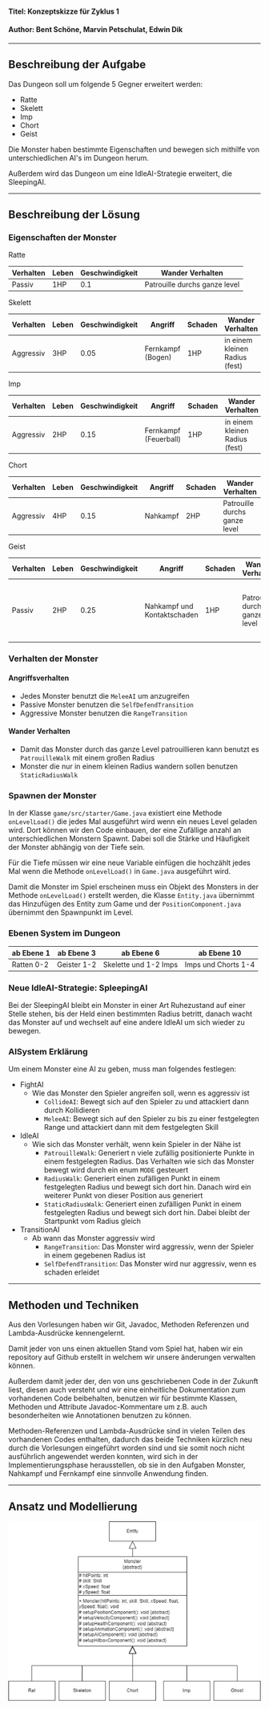 #### Titel: Konzeptskizze für Zyklus 1

#### Author: Bent Schöne, Marvin Petschulat, Edwin Dik

---
## Beschreibung der Aufgabe

Das Dungeon soll um folgende 5 Gegner erweitert werden:
- Ratte
- Skelett
- Imp
- Chort
- Geist

Die Monster haben bestimmte Eigenschaften und bewegen sich mithilfe von unterschiedlichen AI's
im Dungeon herum.

Außerdem wird das Dungeon um eine IdleAI-Strategie erweitert, die SleepingAI.

---

## Beschreibung der Lösung

### Eigenschaften der Monster
Ratte

| Verhalten | Leben | Geschwindigkeit | Wander Verhalten              |
|-----------|-------|-----------------|-------------------------------|
| Passiv    | 1HP   | 0.1             | Patrouille durchs ganze level |

Skelett

| Verhalten | Leben | Geschwindigkeit | Angriff           | Schaden | Wander Verhalten               |
|-----------|-------|-----------------|-------------------|---------|--------------------------------|
| Aggressiv | 3HP   | 0.05            | Fernkampf (Bogen) | 1HP     | in einem kleinen Radius (fest) |


Imp

| Verhalten | Leben | Geschwindigkeit | Angriff                | Schaden | Wander Verhalten               |
|-----------|-------|-----------------|------------------------|---------|--------------------------------|
| Aggressiv | 2HP   | 0.15            | Fernkampf  (Feuerball) | 1HP     | in einem kleinen Radius (fest) |

Chort

| Verhalten | Leben | Geschwindigkeit | Angriff  | Schaden | Wander Verhalten              |
|-----------|-------|-----------------|----------|---------|-------------------------------|
| Aggressiv | 4HP   | 0.15            | Nahkampf | 2HP     | Patrouille durchs ganze level |

Geist


| Verhalten | Leben | Geschwindigkeit | Angriff                     | Schaden | Wander Verhalten              | Besonderheit                                                     |
|-----------|-------|-----------------|-----------------------------|---------|-------------------------------|------------------------------------------------------------------|
| Passiv    | 2HP   | 0.25            | Nahkampf und Kontaktschaden | 1HP     | Patrouille durchs ganze level | Kann durch Wände fliegen und wird unsichtbar außerhalb vom Level |


### Verhalten der Monster
#### Angriffsverhalten
- Jedes Monster benutzt die `MeleeAI` um anzugreifen
- Passive Monster benutzen die `SelfDefendTransition`
- Aggressive Monster benutzen die `RangeTransition`
#### Wander Verhalten
- Damit das Monster durch das ganze Level patrouillieren kann benutzt es `PatrouilleWalk` mit einem großen Radius
- Monster die nur in einem kleinen Radius wandern sollen benutzen `StaticRadiusWalk`


### Spawnen der Monster

In der Klasse `game/src/starter/Game.java` existiert eine Methode `onLevelLoad()`
die jedes Mal ausgeführt wird wenn ein neues Level geladen wird. Dort können wir den Code einbauen, der
eine Zufällige anzahl an unterschiedlichen Monstern Spawnt. Dabei soll die Stärke und Häufigkeit der Monster
abhängig von der Tiefe sein.

Für die Tiefe müssen wir eine neue Variable einfügen die hochzählt jedes Mal wenn die Methode `onLevelLoad()`
in `Game.java` ausgeführt wird.

Damit die Monster im Spiel erscheinen muss ein Objekt des Monsters in der Methode `onLevelLoad()` erstellt werden,
die Klasse `Entity.java` übernimmt das Hinzufügen des Entity zum Game und der `PositionComponent.java` übernimmt
den Spawnpunkt im Level.

### Ebenen System im Dungeon
| ab Ebene 1 | ab Ebene 3  | ab Ebene 6            | ab Ebene 10         |
|------------|-------------|-----------------------|---------------------|
| Ratten 0-2 | Geister 1-2 | Skelette und 1-2 Imps | Imps und Chorts 1-4 |


### Neue IdleAI-Strategie: SpleepingAI

Bei der SleepingAI bleibt ein Monster in einer Art Ruhezustand auf einer Stelle stehen, bis der Held
einen bestimmten Radius betritt, danach wacht das Monster auf und wechselt auf eine andere IdleAI um sich
wieder zu bewegen.


### AISystem Erklärung
Um einem Monster eine AI zu geben, muss man folgendes festlegen:
- FightAI
    - Wie das Monster den Spieler angreifen soll, wenn es aggressiv ist
        - `CollideAI`: Bewegt sich auf den Spieler zu und attackiert dann durch Kollidieren
        - `MeleeAI`: Bewegt sich auf den Spieler zu bis zu einer festgelegten Range und attackiert dann
          mit dem festgelegten Skill
- IdleAI
    - Wie sich das Monster verhält, wenn kein Spieler in der Nähe ist
        - `PatrouilleWalk`: Generiert n viele zufällig positionierte Punkte in einem festgelegten Radius.
          Das Verhalten wie sich das Monster bewegt wird durch ein enum `MODE` gesteuert
        - `RadiusWalk`: Generiert einen zufälligen Punkt in einem festgelegten Radius und bewegt sich dort hin.
          Danach wird ein weiterer Punkt von dieser Position aus generiert
        - `StaticRadiusWalk`: Generiert einen zufälligen Punkt in einem festgelegten Radius und bewegt sich dort hin.
          Dabei bleibt der Startpunkt vom Radius gleich
- TransitionAI
    - Ab wann das Monster aggressiv wird
        - `RangeTransition`: Das Monster wird aggressiv, wenn der Spieler in einem gegebenen Radius ist
        - `SelfDefendTransition`: Das Monster wird nur aggressiv, wenn es schaden erleidet


---


## Methoden und Techniken

Aus den Vorlesungen haben wir Git, Javadoc, Methoden Referenzen und Lambda-Ausdrücke kennengelernt.

Damit jeder von uns einen aktuellen Stand vom Spiel hat, haben wir ein repository auf
Github erstellt in welchem wir unsere änderungen verwalten können.

Außerdem damit jeder der, den von uns geschriebenen Code in der Zukunft liest, diesen auch versteht
und wir eine einheitliche Dokumentation zum vorhandenen Code beibehalten, benutzen wir für bestimmte Klassen,
Methoden und Attribute Javadoc-Kommentare um z.B. auch besonderheiten wie Annotationen benutzen zu können.

Methoden-Referenzen und Lambda-Ausdrücke sind in vielen Teilen des vorhandenen Codes enthalten, dadurch das beide
Techniken kürzlich neu durch die Vorlesungen eingeführt worden sind und sie somit noch nicht ausführlich angewendet
werden konnten, wird sich in der Implementierungsphase herausstellen, ob sie in den Aufgaben Monster, Nahkampf und Fernkampf
eine sinnvolle Anwendung finden.

---

## Ansatz und Modellierung

![Monster UML](MonsterUML.png)
